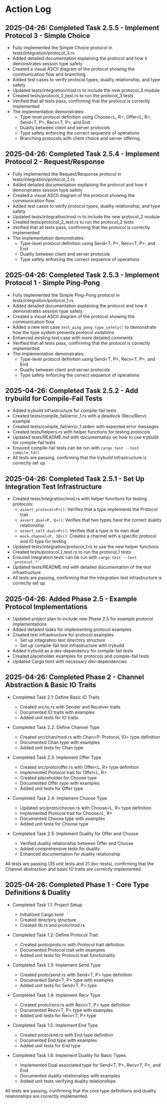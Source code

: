 # Action Log

## 2025-04-26: Completed Task 2.5.5 - Implement Protocol 3 - Simple Choice

- Fully implemented the Simple Choice protocol in tests/integration/protocol_3.rs
- Added detailed documentation explaining the protocol and how it demonstrates session type safety
- Created a visual ASCII diagram of the protocol showing the communication flow and branching
- Added test cases to verify protocol types, duality relationship, and type safety
- Updated tests/integration/mod.rs to include the new protocol_3 module
- Created tests/protocol_3_test.rs to run the protocol_3 tests
- Verified that all tests pass, confirming that the protocol is correctly implemented
- The implementation demonstrates:
  - Type-level protocol definition using Choose<L, R>, Offer<L, R>, Send<T, P>, Recv<T, P>, and End
  - Duality between client and server protocols
  - Type safety enforcing the correct sequence of operations
  - Branching protocols with client choice and server offering

## 2025-04-26: Completed Task 2.5.4 - Implement Protocol 2 - Request/Response

- Fully implemented the Request/Response protocol in tests/integration/protocol_2.rs
- Added detailed documentation explaining the protocol and how it demonstrates session type safety
- Created a visual ASCII diagram of the protocol showing the communication flow
- Added test cases to verify protocol types, duality relationship, and type safety
- Updated tests/integration/mod.rs to include the new protocol_2 module
- Created tests/protocol_2_test.rs to run the protocol_2 tests
- Verified that all tests pass, confirming that the protocol is correctly implemented
- The implementation demonstrates:
  - Type-level protocol definition using Send<T, P>, Recv<T, P>, and End
  - Duality between client and server protocols
  - Type safety enforcing the correct sequence of operations

## 2025-04-26: Completed Task 2.5.3 - Implement Protocol 1 - Simple Ping-Pong

- Fully implemented the Simple Ping-Pong protocol in tests/integration/protocol_1.rs
- Added detailed documentation explaining the protocol and how it demonstrates session type safety
- Created a visual ASCII diagram of the protocol showing the communication flow
- Added a new test case `test_ping_pong_type_safety()` to demonstrate how the type system prevents protocol violations
- Enhanced existing test case with more detailed comments
- Verified that all tests pass, confirming that the protocol is correctly implemented
- The implementation demonstrates:
  - Type-level protocol definition using Send<T, P>, Recv<T, P>, and End
  - Duality between client and server protocols
  - Type safety enforcing the correct sequence of operations

## 2025-04-26: Completed Task 2.5.2 - Add trybuild for Compile-Fail Tests

- Added trybuild infrastructure for compile-fail tests
- Created tests/compile_fail/error_1.rs with a deadlock (Recv/Recv) example
- Created tests/compile_fail/error_1.stderr with expected error messages
- Created tests/helpers.rs with helper functions for testing protocols
- Updated tests/README.md with documentation on how to use trybuild for compile-fail tests
- Ensured compile-fail tests can be run with `cargo test --test compile_fail`
- All tests are passing, confirming that the trybuild infrastructure is correctly set up

## 2025-04-26: Completed Task 2.5.1 - Set Up Integration Test Infrastructure

- Created tests/integration/mod.rs with helper functions for testing protocols:
  - `assert_protocol<P>()`: Verifies that a type implements the Protocol trait
  - `assert_dual<P, Q>()`: Verifies that two types have the correct duality relationship
  - `assert_self_dual<P>()`: Verifies that a type is its own dual
  - `mock_channel<P, IO>()`: Creates a channel with a specific protocol and IO type for testing
- Updated tests/integration/protocol_1.rs to use the new helper functions
- Created tests/protocol_1_test.rs to run the protocol_1 tests
- Ensured integration tests can be run with `cargo test --test 'protocol_*'`
- Updated tests/README.md with detailed documentation of the test infrastructure
- All tests are passing, confirming that the integration test infrastructure is correctly set up

## 2025-04-26: Added Phase 2.5 - Example Protocol Implementations

- Updated project plan to include new Phase 2.5 for example protocol implementations
- Added detailed tasks for implementing protocol examples
- Created test infrastructure for protocol examples
  - Set up integration test directory structure
  - Set up compile-fail test infrastructure with trybuild
- Added trybuild as a dev-dependency for compile-fail tests
- Created placeholder examples for protocols and compile-fail tests
- Updated Cargo.toml with necessary dev-dependencies

## 2025-04-26: Completed Phase 2 - Channel Abstraction & Basic IO Traits

- Completed Task 2.1: Define Basic IO Traits
  - Created src/io.rs with Sender<T> and Receiver<T> traits
  - Documented IO traits with examples
  - Added unit tests for IO traits

- Completed Task 2.2: Define Channel Type
  - Created src/chan/mod.rs with Chan<P: Protocol, IO> type definition
  - Documented Chan type with examples
  - Added unit tests for Chan type

- Completed Task 2.3: Implement Offer Type
  - Created src/proto/offer.rs with Offer<L, R> type definition
  - Implemented Protocol trait for Offer<L, R>
  - Created placeholder for Choose type
  - Documented Offer type with examples
  - Added unit tests for Offer type

- Completed Task 2.4: Implement Choose Type
  - Updated src/proto/choose.rs with Choose<L, R> type definition
  - Implemented Protocol trait for Choose<L, R>
  - Documented Choose type with examples
  - Added unit tests for Choose type

- Completed Task 2.5: Implement Duality for Offer and Choose
  - Verified duality relationship between Offer and Choose
  - Added comprehensive tests for duality
  - Enhanced documentation for duality relationship

All tests are passing (35 unit tests and 21 doc-tests), confirming that the Channel abstraction and basic IO traits are correctly implemented.

## 2025-04-26: Completed Phase 1 - Core Type Definitions & Duality

- Completed Task 1.1: Project Setup
  - Initialized Cargo.toml
  - Created directory structure
  - Created lib.rs and proto/mod.rs

- Completed Task 1.2: Define Protocol Trait
  - Created proto/proto.rs with Protocol trait definition
  - Documented Protocol trait with examples
  - Added unit tests for Protocol trait functionality

- Completed Task 1.3: Implement Send Type
  - Created proto/send.rs with Send<T, P> type definition
  - Documented Send<T, P> type with examples
  - Added unit tests for Send<T, P> type

- Completed Task 1.4: Implement Recv Type
  - Created proto/recv.rs with Recv<T, P> type definition
  - Documented Recv<T, P> type with examples
  - Added unit tests for Recv<T, P> type

- Completed Task 1.5: Implement End Type
  - Created proto/end.rs with End type definition
  - Documented End type with examples
  - Added unit tests for End type

- Completed Task 1.6: Implement Duality for Basic Types
  - Implemented Dual associated type for Send<T, P>, Recv<T, P>, and End
  - Documented duality relationships with examples
  - Added unit tests verifying duality relationships

All tests are passing, confirming that the core type definitions and duality relationships are correctly implemented.